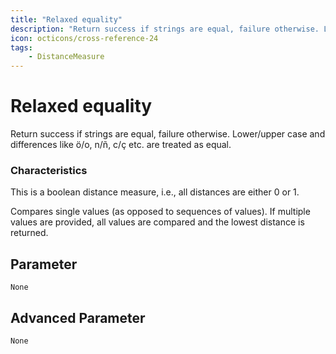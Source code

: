 ```yaml
---
title: "Relaxed equality"
description: "Return success if strings are equal, failure otherwise. Lower/upper case and differences like ö/o, n/ñ, c/ç etc. are treated as equal."
icon: octicons/cross-reference-24
tags: 
    - DistanceMeasure
---
```

# Relaxed equality
<!-- This file was generated - DO NOT CHANGE IT MANUALLY -->



Return success if strings are equal, failure otherwise. Lower/upper case and differences like ö/o, n/ñ, c/ç etc. are treated as equal.

### Characteristics
This is a boolean distance measure, i.e., all distances are either 0 or 1.

Compares single values (as opposed to sequences of values). If multiple values are provided, all values are compared and the lowest distance is returned.

## Parameter

`None`

## Advanced Parameter

`None`
